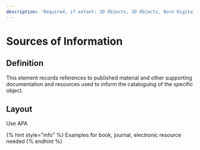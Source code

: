 ```yaml
---
description: 'Required, if extant: 2D Objects, 3D Objects, Born Digital'
---
```


# Sources of Information

## Definition

This element records references to published material and other supporting documentation and resources used to inform the cataloguing of the specific object. 

## Layout

Use APA

{% hint style="info" %}
Examples for book, journal, electronic resource needed
{% endhint %}



